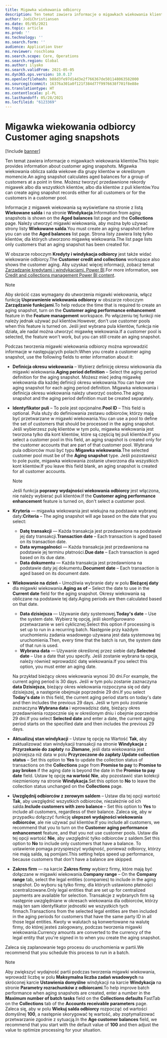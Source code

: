 ```yaml
---
title: Migawka wiekowania odbiorcy
description: Ten temat zawiera informacje o migawkach wiekowania klientów. Migawka wiekowania oblicza salda wiekowe dla grupy klientów w określonym momencie.
author: JodiChristiansen
ms.date: 05/05/2021
ms.topic: article
ms.prod: ''
ms.technology: ''
ms.search.form: ''
audience: Application User
ms.reviewer: roschloma
ms.search.scope: Core, Operations
ms.search.region: Global
ms.author: ilyako
ms.search.validFrom: 2021-05-05
ms.dyn365.ops.version: 10.0.17
ms.openlocfilehash: b88d3fe97d14d3e2f766367de501148063582000
ms.sourcegitcommit: 16376a301a0f121f384d77f9976638f701f8e88e
ms.translationtype: HT
ms.contentlocale: pl-PL
ms.lasthandoff: 05/28/2021
ms.locfileid: "6123369"
---
```

# <a name="customer-aging-snapshots"></a><span data-ttu-id="13682-104">Migawka wiekowania odbiorcy </span><span class="sxs-lookup"><span data-stu-id="13682-104">Customer aging snapshots</span></span>

[!include [banner](../includes/banner.md)]

<span data-ttu-id="13682-105">Ten temat zawiera informacje o migawkach wiekowania klientów.</span><span class="sxs-lookup"><span data-stu-id="13682-105">This topic provides information about customer aging snapshots.</span></span> <span data-ttu-id="13682-106">Migawka wiekowania oblicza salda wiekowe dla grupy klientów w określonym momencie.</span><span class="sxs-lookup"><span data-stu-id="13682-106">An aging snapshot calculates aged balances for a group of customers at a point in time.</span></span> <span data-ttu-id="13682-107">Możesz tworzyć przedawnione rekordy migawek albo dla wszystkich klientów, albo dla klientów z puli klientów.</span><span class="sxs-lookup"><span data-stu-id="13682-107">You can create aging snapshot records either for all customers or for the customers in a customer pool.</span></span>

<span data-ttu-id="13682-108">Informacje z migawek wiekowania są wyświetlane na stronie z listą **Wiekowane salda** i na stronie **Windykacja**.</span><span class="sxs-lookup"><span data-stu-id="13682-108">Information from aging snapshots is shown on the **Aged balances** list page and the **Collections** page.</span></span> <span data-ttu-id="13682-109">Należy utworzyć migawki wiekowania, aby można było używać strony listy **Wiekowane salda**.</span><span class="sxs-lookup"><span data-stu-id="13682-109">You must create an aging snapshot before you can use the **Aged balances** list page.</span></span> <span data-ttu-id="13682-110">Strona listy zawiera listę tylko klientów, dla których utworzono migawkę wiekowania.</span><span class="sxs-lookup"><span data-stu-id="13682-110">The list page lists only customers that an aging snapshot has been created for.</span></span>

<span data-ttu-id="13682-111">W obszarze roboczym **Kredyty i windykacja odbiorcy** jest także widać wiekowanie odbiorcy.</span><span class="sxs-lookup"><span data-stu-id="13682-111">The **Customer credit and collections** workspace also shows the customer aging.</span></span> <span data-ttu-id="13682-112">Aby uzyskać więcej informacji, zobacz temat [Zarządzanie kredytami i windykacjami. Power BI](credit-collections-power-bi.md).</span><span class="sxs-lookup"><span data-stu-id="13682-112">For more information, see [Credit and collections management Power BI content](credit-collections-power-bi.md).</span></span>

> [!NOTE]
> <span data-ttu-id="13682-113">Aby skrócić czas wymagany do utworzenia migawki wiekowania, włącz funkcję **Usprawnienie wiekowania odbiorcy** w obszarze roboczym **Zarządzanie funkcjami**.</span><span class="sxs-lookup"><span data-stu-id="13682-113">To help reduce the time that is required to create an aging snapshot, turn on the **Customer aging performance enhancement** feature in the **Feature management** workspace.</span></span> <span data-ttu-id="13682-114">Po włączeniu tej funkcji nie należy jednak używać pul klientów.</span><span class="sxs-lookup"><span data-stu-id="13682-114">However, don't use customer pools when this feature is turned on.</span></span> <span data-ttu-id="13682-115">Jeśli jest wybrana pula klientów, funkcja nie działa, ale nadal można utworzyć migawkę wiekowania.</span><span class="sxs-lookup"><span data-stu-id="13682-115">If a customer pool is selected, the feature won't work, but you can still create an aging snapshot.</span></span>

<span data-ttu-id="13682-116">Podczas tworzenia migawki wiekowania odbiorcy można wprowadzić informacje w następujących polach:</span><span class="sxs-lookup"><span data-stu-id="13682-116">When you create a customer aging snapshot, use the following fields to enter information about it:</span></span>

- <span data-ttu-id="13682-117">**Definicja okresu wiekowania** – Wybierz definicję okresu wiekowania dla migawki wiekowania.</span><span class="sxs-lookup"><span data-stu-id="13682-117">**Aging period definition** – Select the aging period definition for the aging snapshot.</span></span> <span data-ttu-id="13682-118">Możesz mieć jedną migawkę wiekowania dla każdej definicji okresu wiekowania.</span><span class="sxs-lookup"><span data-stu-id="13682-118">You can have one aging snapshot for each aging period definition.</span></span> <span data-ttu-id="13682-119">Migawka wiekowania i definicja okresu wiekowania należy utworzyć osobno.</span><span class="sxs-lookup"><span data-stu-id="13682-119">The aging snapshot and the aging period definition must be created separately.</span></span>
- <span data-ttu-id="13682-120">**Identyfikator puli** – To pole jest opcjonalne.</span><span class="sxs-lookup"><span data-stu-id="13682-120">**Pool ID** – This field is optional.</span></span> <span data-ttu-id="13682-121">Pula służy do definiowania zestawu odbiorców, którzy mają być przetwarzane w migawki wiekowania.</span><span class="sxs-lookup"><span data-stu-id="13682-121">You can use a pool to define the set of customers that should be processed in the aging snapshot.</span></span> <span data-ttu-id="13682-122">Jeśli wybierzesz pulę klientów w tym polu, migawka wiekowania jest tworzona tylko dla kont klientów, które są częścią tej puli klientów.</span><span class="sxs-lookup"><span data-stu-id="13682-122">If you select a customer pool in this field, an aging snapshot is created only for the customer accounts that are part of that customer pool.</span></span> <span data-ttu-id="13682-123">Wybrana pula odbiorców musi być typu **Migawka wiekowania**.</span><span class="sxs-lookup"><span data-stu-id="13682-123">The selected customer pool must be of the **Aging snapshot** type.</span></span> <span data-ttu-id="13682-124">Jeśli pozostawisz to pole puste, migawka wiekowania zostanie utworzona dla wszystkich kont klientów.</span><span class="sxs-lookup"><span data-stu-id="13682-124">If you leave this field blank, an aging snapshot is created for all customer accounts.</span></span>

    > [!NOTE]
    > <span data-ttu-id="13682-125">Jeśli funkcja **poprawy wydajności wiekowania odbiorcy** jest włączona, nie należy wybierać puli klientów.</span><span class="sxs-lookup"><span data-stu-id="13682-125">If the **Customer aging performance enhancement** feature is turned on, don't select a customer pool.</span></span>

- <span data-ttu-id="13682-126">**Kryteria** — migawka wiekowania jest wiekujna na podstawie wybranej daty:</span><span class="sxs-lookup"><span data-stu-id="13682-126">**Criteria** – The aging snapshot will age based on the date that you select:</span></span>

    - <span data-ttu-id="13682-127">**Datę transakcji** — Każda transakcja jest przedawniona na podstawie jej daty transakcji.</span><span class="sxs-lookup"><span data-stu-id="13682-127">**Transaction date** – Each transaction is aged based on its transaction date.</span></span>
    - <span data-ttu-id="13682-128">**Data wymagalności** — Każda transakcja jest przedawniona na podstawie jej terminu płatności.</span><span class="sxs-lookup"><span data-stu-id="13682-128">**Due date** – Each transaction is aged based on its due date.</span></span>
    - <span data-ttu-id="13682-129">**Data dokumentu** — Każda transakcja jest przedawniona na podstawie daty jej dokumentu.</span><span class="sxs-lookup"><span data-stu-id="13682-129">**Document date** – Each transaction is aged based on its document date.</span></span>

- <span data-ttu-id="13682-130">**Wiekowanie na dzień** – Umożliwia wybranie daty w polu **Bieżącej daty** dla migawki wiekowania.</span><span class="sxs-lookup"><span data-stu-id="13682-130">**Aging as of** – Select the date to use in the **Current date** field for the aging snapshot.</span></span> <span data-ttu-id="13682-131">Okresy wiekowania są obliczane na podstawie tej daty.</span><span class="sxs-lookup"><span data-stu-id="13682-131">Aging periods are then calculated based on that date.</span></span> 

    - <span data-ttu-id="13682-132">**Data dzisiejsza** — Używanie daty systemowej.</span><span class="sxs-lookup"><span data-stu-id="13682-132">**Today's date** – Use the system date.</span></span> <span data-ttu-id="13682-133">Wybierz tę opcję, jeśli skonfigurowano przetwarzanie w serii cyklicznej.</span><span class="sxs-lookup"><span data-stu-id="13682-133">Select this option if processing is set up to run in a recurring batch.</span></span> <span data-ttu-id="13682-134">Następnie przy każdym uruchomieniu zadania wsadowego używana jest data systemowa tej uruchomienia.</span><span class="sxs-lookup"><span data-stu-id="13682-134">Then, every time that the batch is run, the system date of that run is used.</span></span>
    - <span data-ttu-id="13682-135">**Wybrana data** — Używanie określonej przez siebie daty.</span><span class="sxs-lookup"><span data-stu-id="13682-135">**Selected date** – Use a date that you specify.</span></span> <span data-ttu-id="13682-136">Jeśli zostanie wybrana ta opcja, należy również wprowadzić datę wiekowania.</span><span class="sxs-lookup"><span data-stu-id="13682-136">If you select this option, you must enter an aging date.</span></span>

    <span data-ttu-id="13682-137">Na przykład bieżący okres wiekowania wynosi 30 dni.</span><span class="sxs-lookup"><span data-stu-id="13682-137">For example, the current aging period is 30 days.</span></span> <span data-ttu-id="13682-138">Jeśli w tym polu zostanie zaznaczyna **data Dzisiejsza**, bieżący okres wiekowania rozpoczyna się od daty dzisiejszej, a następnie obejmuje poprzednie 29 dni.</span><span class="sxs-lookup"><span data-stu-id="13682-138">If you select **Today's date** in this field, the current aging period starts on today's date and then includes the previous 29 days.</span></span> <span data-ttu-id="13682-139">Jeśli w tym polu zostanie zaznaczyna **Wybrana data** i wprowadzisz datę, bieżący okres przedawnienia rozpocznie się w określonym dniu i obejmie poprzednie 29 dni.</span><span class="sxs-lookup"><span data-stu-id="13682-139">If you select **Selected date** and enter a date, the current aging period starts on the specified date and then includes the previous 29 days.</span></span>

- <span data-ttu-id="13682-140">**Aktualizuj stan windykacji** – Ustaw tę opcję na Wartość **Tak**, aby zaktualizować stan windykacji transakcji na stronie **Windykacja** z **Przyrzekanie do zapłaty** na **Złamane**, jeśli data wiekowania jest późniejsza niż data w polu **Przyrzeczone do zapłaty**.</span><span class="sxs-lookup"><span data-stu-id="13682-140">**Update collection status** – Set this option to **Yes** to update the collection status of transactions on the **Collections** page from **Promise to pay** to **Promise to pay broken** if the aging date is beyond the date in the **Promise to pay date** field.</span></span> <span data-ttu-id="13682-141">Ustaw tę opcję **na wartość Nie**, aby pozostawić stan kolekcji niezmieniony na stronie **Windykacja**.</span><span class="sxs-lookup"><span data-stu-id="13682-141">Set this option to **No** to leave the collection status unchanged on the **Collections** page.</span></span>
- <span data-ttu-id="13682-142">**Uwzględnij odbiorców z zerowym saldem** – Ustaw dla tej opcji wartość **Tak**, aby uwzględnić wszystkich odbiorców, niezależnie od ich salda.</span><span class="sxs-lookup"><span data-stu-id="13682-142">**Include customers with zero balance** – Set this option to **Yes** to include all customers, regardless of their balance.</span></span> <span data-ttu-id="13682-143">Zaleca się, aby w przypadku dołączyć funkcję **ulepszeń wydajności wiekowania odbiorców**, ale nie używać pul klientów.</span><span class="sxs-lookup"><span data-stu-id="13682-143">If you include all customers, we recommend that you to turn on the **Customer aging performance enhancement** feature, and that you not use customer pools.</span></span> <span data-ttu-id="13682-144">Ustaw dla tej opcji wartość **Nie**, aby uwzględnić tylko odbiorców z saldem.</span><span class="sxs-lookup"><span data-stu-id="13682-144">Set this option to **No** to include only customers that have a balance.</span></span> <span data-ttu-id="13682-145">To ustawienie pomaga przyspieszyć wydajność, ponieważ odbiorcy, którzy nie mają salda, są pomijani.</span><span class="sxs-lookup"><span data-stu-id="13682-145">This setting helps speed up performance, because customers that don't have a balance are skipped.</span></span>
- <span data-ttu-id="13682-146">**Zakres firm** — na karcie **Zakres firmy** wybierz firmy, które mają być dołączane w migawki wiekowania.</span><span class="sxs-lookup"><span data-stu-id="13682-146">**Company range** – On the **Company range** tab, select the legal entities (companies) to include in the aging snapshot.</span></span> <span data-ttu-id="13682-147">Do wyboru są tylko firmy, dla których ustawiono płatności scentralizowane.</span><span class="sxs-lookup"><span data-stu-id="13682-147">Only legal entities that are set up for centralized payments are available for selection.</span></span> <span data-ttu-id="13682-148">Transakcje z wybranych firm są następnie uwzględniane w okresach wiekowania dla odbiorców, którzy mają ten sam identyfikator jednostki we wszystkich tych firmach.</span><span class="sxs-lookup"><span data-stu-id="13682-148">Transactions from the selected legal entities are then included in the aging periods for customers that have the same party ID in all those legal entities.</span></span> <span data-ttu-id="13682-149">Kwoty w walutach są konwertowane na walutę firmy, do której jesteś zalogowany, podczas tworzenia migawki wiekowania.</span><span class="sxs-lookup"><span data-stu-id="13682-149">Currency amounts are converted to the currency of the legal entity that you're signed in to when you create the aging snapshot.</span></span>

<span data-ttu-id="13682-150">Zaleca się zaplanowanie tego procesu do uruchomienia w partii.</span><span class="sxs-lookup"><span data-stu-id="13682-150">We recommend that you schedule this process to run in a batch.</span></span>

> [!NOTE]
> <span data-ttu-id="13682-151">Aby zwiększyć wydajność partii podczas tworzenia migawki wiekowania, wprowadź liczbę w polu **Maksymalna liczba zadań wsadowych** na skróconej karcie **Ustawienia domyślne** windykacji na karcie **Windykacja** na stronie **Parametry rozrachunków z odbiorcami**.</span><span class="sxs-lookup"><span data-stu-id="13682-151">To help improve batch performance when aging snapshots are created, enter a number in the **Maximum number of batch tasks** field on the **Collections defaults** FastTab on the **Collections** tab of the **Accounts receivable parameters** page.</span></span> <span data-ttu-id="13682-152">Zaleca się, aby w polu **Wiekuj salda odbiorcy** rozpocząć od wartości domyślnej **100**, a następnie skorygować tę wartość, aby zoptymalizować przetwarzanie zgodnie z sytuacją.</span><span class="sxs-lookup"><span data-stu-id="13682-152">In the **Age customer balances** field, we recommend that you start with the default value of **100** and then adjust the value to optimize processing for your situation.</span></span>

